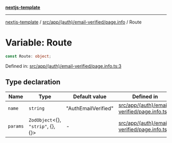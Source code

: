 [**nextjs-template**](README.md)

---

[nextjs-template](README.md) / [src/app/(auth)/email-verified/page.info](<src.app.(auth).email-verified.page.info.md>) / Route

# Variable: Route

```ts
const Route: object;
```

Defined in: [src/app/(auth)/email-verified/page.info.ts:3](<https://github.com/Its-Satyajit/nextjs-template/blob/c8d81b09293d759cbf04e9bc7e542cc7d90740e6/src/app/(auth)/email-verified/page.info.ts#L3>)

## Type declaration

| Name                         | Type                                       | Default value       | Defined in                                                                                                                                                                                    |
| ---------------------------- | ------------------------------------------ | ------------------- | --------------------------------------------------------------------------------------------------------------------------------------------------------------------------------------------- |
| <a id="name"></a> `name`     | `string`                                   | "AuthEmailVerified" | [src/app/(auth)/email-verified/page.info.ts:4](<https://github.com/Its-Satyajit/nextjs-template/blob/c8d81b09293d759cbf04e9bc7e542cc7d90740e6/src/app/(auth)/email-verified/page.info.ts#L4>) |
| <a id="params"></a> `params` | `ZodObject`\<\{\}, `"strip"`, \{\}, \{\}\> | -                   | [src/app/(auth)/email-verified/page.info.ts:5](<https://github.com/Its-Satyajit/nextjs-template/blob/c8d81b09293d759cbf04e9bc7e542cc7d90740e6/src/app/(auth)/email-verified/page.info.ts#L5>) |
